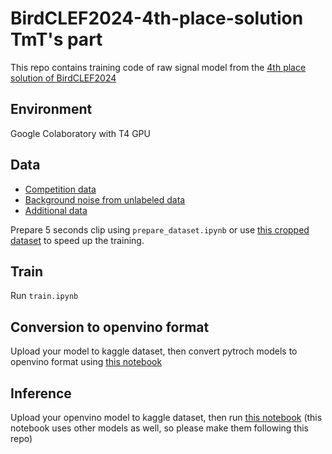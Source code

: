 # BirdCLEF2024-4th-place-solution TmT's part
This repo contains training code of raw signal model from the [4th place solution of BirdCLEF2024](https://www.kaggle.com/competitions/birdclef-2024/discussion/511845)
## Environment
Google Colaboratory with T4 GPU
## Data
- [Competition data](https://www.kaggle.com/competitions/birdclef-2024/data)
- [Background noise from unlabeled data](https://www.kaggle.com/datasets/tamotamo/bc24-unlabeled-background-crop)
- [Additional data](https://www.kaggle.com/datasets/yokuyama/birdclef2024-additional-cleaned)

Prepare 5 seconds clip using `prepare_dataset.ipynb` or use [this cropped dataset](https://www.kaggle.com/datasets/tamotamo/birdclef2024-crop/data) to speed up the training.

## Train
Run `train.ipynb`

## Conversion to openvino format
Upload your model to kaggle dataset, then convert pytroch models to openvino format using [this notebook](https://www.kaggle.com/code/tamotamo/convert-pytorch-model-to-openvino)

## Inference
Upload your openvino model to kaggle dataset, then run [this notebook](https://www.kaggle.com/code/ajobseeker/b24-final?scriptVersionId=182393504) (this notebook uses other models as well, so please make them following this repo)
